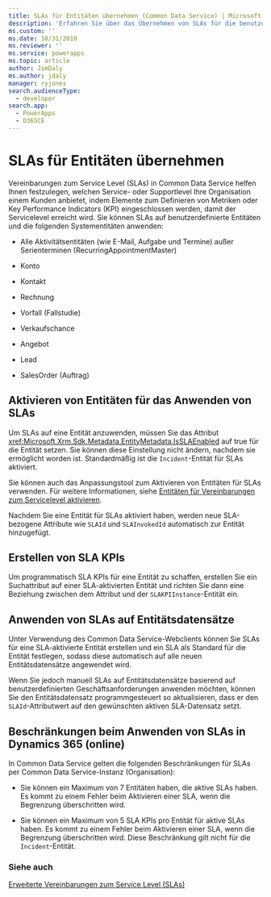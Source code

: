 ```yaml
---
title: SLAs für Entitäten übernehmen (Common Data Service) | Microsoft-Dokumentation
description: 'Erfahren Sie über das Übernehmen von SLAs für die benutzerdefinierten Entitäten, wenn Sie die Entitäten zum Übernehmen von Vereinbarungen zum Servicelevel (SLAs) aktivieren. Also können Sie auch SLA-KPIs erstellen.'
ms.custom: ''
ms.date: 10/31/2018
ms.reviewer: ''
ms.service: powerapps
ms.topic: article
author: JimDaly
ms.author: jdaly
manager: ryjones
search.audienceType:
  - developer
search.app:
  - PowerApps
  - D365CE
---
```

# <a name="apply-slas-to-entities"></a>SLAs für Entitäten übernehmen

Vereinbarungen zum Service Level (SLAs) in Common Data Service helfen Ihnen festzulegen, welchen Service- oder Supportlevel Ihre Organisation einem Kunden anbietet, indem Elemente zum Definieren von Metriken oder Key Performance Indicators (KPI) eingeschlossen werden, damit der Servicelevel erreicht wird. Sie können SLAs auf benutzerdefinierte Entitäten und die folgenden Systementitäten anwenden:  
  
-   Alle Aktivitätsentitäten (wie E-Mail, Aufgabe und Termine) außer Serienterminen (RecurringAppointmentMaster)  
  
-   Konto  
  
-   Kontakt  
  
-   Rechnung  
  
-   Vorfall (Fallstudie)  
  
-   Verkaufschance  
  
-   Angebot  
  
-   Lead  
  
-   SalesOrder (Auftrag)  
  
<a name="EnableSLAs"></a> 
  
## <a name="enable-entities-for-applying-slas"></a>Aktivieren von Entitäten für das Anwenden von SLAs  

 Um SLAs auf eine Entität anzuwenden, müssen Sie das Attribut <xref:Microsoft.Xrm.Sdk.Metadata.EntityMetadata.IsSLAEnabled> auf true für die Entität setzen. Sie können diese Einstellung nicht ändern, nachdem sie ermöglicht worden ist. Standardmäßig ist die `Incident`-Entität für SLAs aktiviert.  
  
 Sie können auch das Anpassungstool zum Aktivieren von Entitäten für SLAs verwenden. Für weitere Informationen, siehe [Entitäten für Vereinbarungen zum Servicelevel aktivieren](/dynamics365/customer-engagement/customer-service/enable-entities-service-level-agreements).  
  
 Nachdem Sie eine Entität für SLAs aktiviert haben, werden neue SLA-bezogene Attribute wie `SLAId` und `SLAInvokedId` automatisch zur Entität hinzugefügt.  
  
<a name="CreateSLAKPI"></a>   

## <a name="create-sla-kpis"></a>Erstellen von SLA KPIs  

 Um programmatisch SLA KPIs für eine Entität zu schaffen, erstellen Sie ein Suchattribut auf einer SLA-aktivierten Entität und richten Sie dann eine Beziehung zwischen dem Attribut und der `SLAKPIInstance`-Entität ein.  
  
<a name="ApplySLA"></a>
   
## <a name="apply-slas-to-entity-records"></a>Anwenden von SLAs auf Entitätsdatensätze  

 Unter Verwendung des Common Data Service-Webclients können Sie SLAs für eine SLA-aktivierte Entität erstellen und ein SLA als Standard für die Entität festlegen, sodass diese automatisch auf alle neuen Entitätsdatensätze angewendet wird.  
  
 Wenn Sie jedoch manuell SLAs auf Entitätsdatensätze basierend auf benutzerdefinierten Geschäftsanforderungen anwenden möchten, können Sie den Entitätsdatensatz programmgesteuert so aktualisieren, dass er den `SLAId`-Attributwert auf den gewünschten aktiven SLA-Datensatz setzt.  
  
<a name="Limitations"></a>   

## <a name="limitations-to-applying-slas-in-dynamics-365-online"></a>Beschränkungen beim Anwenden von SLAs in Dynamics 365 (online)  

 In Common Data Service gelten die folgenden Beschränkungen für SLAs per Common Data Service-Instanz (Organisation):  
  
-   Sie können ein Maximum von 7 Entitäten haben, die aktive SLAs haben. Es kommt zu einem Fehler beim Aktivieren einer SLA, wenn die Begrenzung überschritten wird.  
  
-   Sie können ein Maximum von 5 SLA KPIs pro Entität für aktive SLAs haben. Es kommt zu einem Fehler beim Aktivieren einer SLA, wenn die Begrenzung überschritten wird. Diese Beschränkung gilt nicht für die `Incident`-Entität.  
  
### <a name="see-also"></a>Siehe auch  
 [Erweiterte Vereinbarungen zum Service Level (SLAs)](/dynamics365/customer-engagement/admin/enhanced-service-level-agreements)